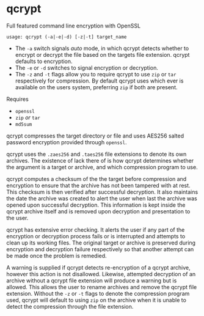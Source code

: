 # qcrypt
Full featured command line encryption with OpenSSL

`usage: qcrypt (-a|-e|-d) [-z|-t] target_name`
- The `-a` switch signals *auto* mode, in which qcrypt detects whether to encrypt or decrypt the file based on the targets file extension. qcrypt defaults to encryption.
- The `-e` or `-d` switches to signal encryption or decryption.
- The `-z` and `-t` flags allow you to require qcrypt to use `zip` or `tar` respectively for compression. By default qcrypt uses which ever is available on the users system, preferring `zip` if both are present.

Requires
- `openssl`
- `zip` *or* `tar`
- `md5sum`

qcrypt compresses the target directory or file and uses AES256 salted password encryption provided through `openssl`.

qcrypt uses the `.zaes256` and `.taes256` file extensions to denote its own archives. The existence of lack there of is how qcrypt determines whether the argument is a target or archive, and which compression program to use.

qcrypt computes a checksum of the the target before compression and encryption to ensure that the archive has not been tampered with at rest. This checksum is then verified after successful decryption. It also maintains the date the archive was created to alert the user when last the archive was opened upon successful decryption. This information is kept inside the qcrypt archive itself and is removed upon decryption and presentation to the user. 

qcrypt has extensive error checking. It alerts the user if any part of the encryption or decryption process fails or is interrupted and attempts to clean up its working files. The original target or archive is preserved during encryption and decryption failure respectively so that another attempt can be made once the problem is remedied.

A warning is supplied if qcrypt detects re-encryption of a qcrypt archive, however this action is not disallowed. Likewise, attempted decryption of an archive without a qcrypt file extension will produce a warning but is allowed. This allows the user to rename archives and remove the qcrypt file extension. Without the `-z` or `-t` flags to denote the compression program used, qcrypt will default to using `zip` on the archive when it is unable to detect the compression through the file extension.
